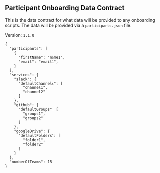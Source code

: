 ## Participant Onboarding Data Contract

This is the data contract for what data will be provided to any onboarding scripts. The data will be provided via a 
`participants.json` file.


Version: `1.1.0`
```
{
  "participants": [
    {
      "firstName": "name1",
      "email": "email1",
    }
  ],
  "services": {
    "slack": {
      "defaultChannels": [
        "channel1",
        "channel2"
      ]
    },
    "github": {
      "defaultGroups": [
        "groups1",
        "groups2"
      ]
    },
    "googleDrive": {
      "defaultFolders": [
        "folder1",
        "folder2"
      ]
    }
  },
  "numberOfTeams": 15
}
```